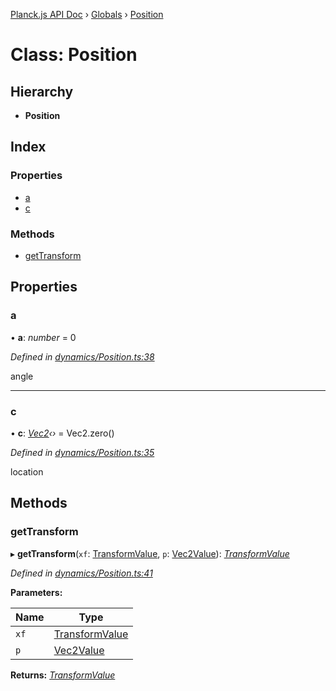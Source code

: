 [Planck.js API Doc](../README.md) › [Globals](../globals.md) › [Position](position.md)

# Class: Position

## Hierarchy

* **Position**

## Index

### Properties

* [a](position.md#a)
* [c](position.md#c)

### Methods

* [getTransform](position.md#gettransform)

## Properties

###  a

• **a**: *number* = 0

*Defined in [dynamics/Position.ts:38](https://github.com/shakiba/planck.js/blob/1bc1208/src/dynamics/Position.ts#L38)*

angle

___

###  c

• **c**: *[Vec2](vec2.md)‹›* = Vec2.zero()

*Defined in [dynamics/Position.ts:35](https://github.com/shakiba/planck.js/blob/1bc1208/src/dynamics/Position.ts#L35)*

location

## Methods

###  getTransform

▸ **getTransform**(`xf`: [TransformValue](../globals.md#transformvalue), `p`: [Vec2Value](../interfaces/vec2value.md)): *[TransformValue](../globals.md#transformvalue)*

*Defined in [dynamics/Position.ts:41](https://github.com/shakiba/planck.js/blob/1bc1208/src/dynamics/Position.ts#L41)*

**Parameters:**

Name | Type |
------ | ------ |
`xf` | [TransformValue](../globals.md#transformvalue) |
`p` | [Vec2Value](../interfaces/vec2value.md) |

**Returns:** *[TransformValue](../globals.md#transformvalue)*
